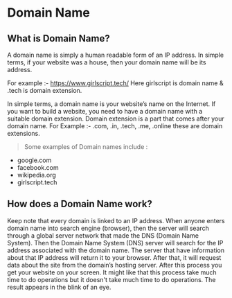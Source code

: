 # Domain Name

## What is Domain Name?

A domain name is simply a human readable form of an IP address. In simple terms, if your website was a house, then your domain name will be its address.

For example :- https://www.girlscript.tech/ 
Here girlscript is domain name & .tech is domain extension.

In simple terms, a domain name is your website’s name on the Internet. If you want to build a website, you need to have a domain name with a suitable domain extension. Domain extension is a part that comes after your domain name.
For Example :- .com, .in, .tech, .me, .online these are domain extensions.

> Some examples of Domain names include :
* google.com
* facebook.com
* wikipedia.org
* girlscript.tech

## How does a Domain Name work? 
Keep note that every domain is linked to an IP address. When anyone enters domain name into search engine (browser), then the server will search through a global server network that made the DNS (Domain Name System).
Then the Domain Name System (DNS) server will search for the IP address associated with the domain name. The server that have information about that IP address will return it to your browser. After that, it will request data about the site from the domain’s hosting server. After this process you get your website on your screen. 
It might like that this process take much time to do operations but it doesn't take much time to do operations. The result appears in the blink of an eye.
